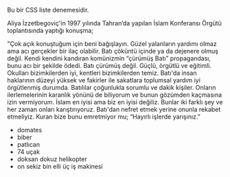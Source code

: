 <link href="https://x361x3ch.github.io/list/style.css" rel="stylesheet">

Bu bir CSS liste denemesidir.

Aliya İzzetbegoviç'in 1997 yılında Tahran‘da yapılan İslam Konferansı Örgütü toplantısında yaptığı konuşma;

"Çok açık konuştuğum için beni bağışlayın. Güzel yalanların yardımı olmaz ama acı gerçekler bir ilaç olabilir. Batı çöküntü içinde ya da dejenere olmuş değil. Kendi kendini kandıran komünizmin “çürümüş Batı” propagandası, bunu acı bir şekilde ödedi. Batı çürümüş değil. Güçlü, örgütlü ve eğitimli. Okulları bizimkilerden iyi, kentleri bizimkilerden temiz. Batı'da insan haklarının düzeyi yüksek ve fakirler ile sakatlara
toplumsal yardım iyi örgütlenmiş durumda. Batılılar çoğunlukla sorumlu ve dakik kişiler. Onların
ilerlemelerinin karanlık yönünü de biliyorum ve bunun gözümden kaçmasına izin vermiyorum. İslam en iyisi ama biz en iyisi değiliz. Bunlar iki farklı şey ve her zaman onları karıştırıyoruz. Batı'dan nefret etmek yerine onunla rekabet etmeliyiz. Kuran bize bunu emretmiyor mu; “Hayırlı işlerde yarışınız.”

+ domates
+ biber
+ patlıcan
+ 74 uçak
+ doksan dokuz helikopter
+ on sekiz bin elli üç iş makinesi 